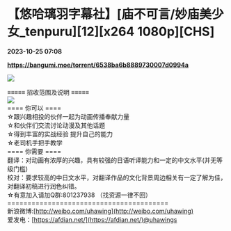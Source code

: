 # 【悠哈璃羽字幕社】[庙不可言/妙庙美少女_tenpuru][12][x264 1080p][CHS]

**2023-10-25 07:08**

**https://bangumi.moe/torrent/6538ba6b8889730007d0994a**

![](https://s1.ax1x.com/2023/07/16/pCIKVpR.jpg)

≡≡≡≡≡ 招收范围及说明 ≡≡≡≡≡  
![](https://s1.ax1x.com/2023/07/12/pCf6kxf.png)  
\==== 你可以 ====  
☆跟兴趣相投的伙伴一起为动画传播奉献力量  
☆和伙伴们交流讨论动漫及其他话题  
☆得到丰富的实战经验 提升自己的能力  
☆老司机手把手教学  
\==== 你需要 ====  
翻译：对动画有浓厚的兴趣，具有较强的日语听译能力和一定的中文水平(并无等级门槛)  
校对：要求较高的中日文水平，对翻译作品的文化背景周边相关有一定了解为佳，对翻译初稿进行润色纠错。  
☆有意加入请加Q群:801237938 （找资源一律不回）  
\========================================  
新浪微博:[http://weibo.com/uhawing](http://weibo.com/uhawing)  
爱发电：[https://afdian.net/](https://afdian.net/)@uhawings